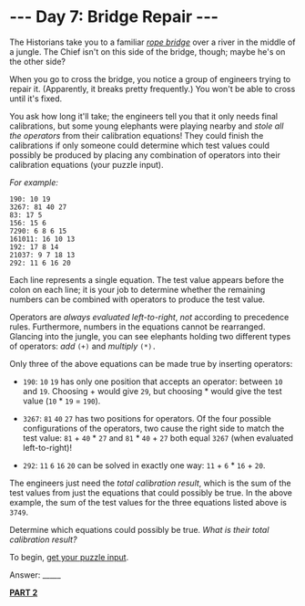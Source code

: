 # --- Day 7: Bridge Repair ---

The Historians take you to a familiar [*rope bridge*](https://adventofcode.com/2022/day/9) over a river in the middle of a jungle. The Chief isn't on this side of the bridge, though; maybe he's on the other side?

When you go to cross the bridge, you notice a group of engineers trying to repair it. (Apparently, it breaks pretty frequently.) You won't be able to cross until it's fixed.

You ask how long it'll take; the engineers tell you that it only needs final calibrations, but some young elephants were playing nearby and *stole all the operators* from their calibration equations! They could finish the calibrations if only someone could determine which test values could possibly be produced by placing any combination of operators into their calibration equations (your puzzle input).

*For example:*


```
190: 10 19
3267: 81 40 27
83: 17 5
156: 15 6
7290: 6 8 6 15
161011: 16 10 13
192: 17 8 14
21037: 9 7 18 13
292: 11 6 16 20
```


Each line represents a single equation. The test value appears before the colon on each line; it is your job to determine whether the remaining numbers can be combined with operators to produce the test value.

Operators are *always evaluated left-to-right*, *not* according to precedence rules. Furthermore, numbers in the equations cannot be rearranged. Glancing into the jungle, you can see elephants holding two different types of operators: *add* `(+)` and *multiply* `(*).`

Only three of the above equations can be made true by inserting operators:

- `190`: `10` `19` has only one position that accepts an operator: between `10` and `19`. Choosing + would give `29`, but choosing * would give the test value (`10` * `19` = `190`).

- `3267`: `81` `40` `27` has two positions for operators. Of the four possible configurations of the operators, two cause the right side to match the test value: `81` + `40` * `27` and `81` * `40` + `27` both equal `3267` (when evaluated left-to-right)!

- `292`: `11` `6` `16` `20` can be solved in exactly one way: `11` + `6` * `16` + `20`.

The engineers just need the *total calibration result*, which is the sum of the test values from just the equations that could possibly be true. In the above example, the sum of the test values for the three equations listed above is `3749`.

Determine which equations could possibly be true. *What is their total calibration result?*

To begin, [get your puzzle input](./challenge_1.txt).

Answer: _____
 
[**PART 2**](./challenge_2.md)